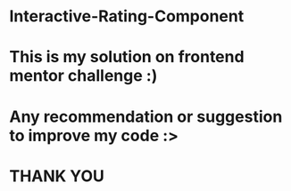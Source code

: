 # Interactive-Rating-Component

# This is my solution on frontend mentor challenge :)

# Any recommendation or suggestion to improve my code :>

# THANK YOU 
